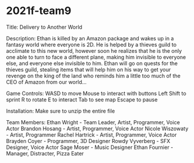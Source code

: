 # 2021f-team9
Title:
Delivery to Another World

Description:
Ethan is killed by an Amazon package and wakes up in a fantasy world where everyone is 2D. 
He is helped by a thieves guild to acclimate to this new world, however soon he realizes 
that he is the only one able to turn to face a different plane, making him invisible to 
everyone else, and everyone else invisible to him. Ethan will go on quests for the thieves 
guild, stealing items that will help him on his way to get your revenge on the king of the 
land who reminds him a little too much of the CEO of Amazon from our world...

Game Controls:
WASD to move
Mouse to interact with buttons
Left Shift to sprint
R to rotate 
E to interact
Tab to see map
Escape to pause

Installation:
Make sure to unzip the entire file

Team Members:
Ethan Wright - Team Leader, Artist, Programmer, Voice Actor
Brandon Hosang - Artist, Programmer, Voice Actor
Nicole Wiszowaty - Artist, Programmer
Rachel Hartrick - Artist, Programmer, Voice Actor
Brayden Coyer - Programmer, 3D Designer
Rowdy Vyverberg - SFX Designer, Voice Actor
Sage Moser - Music Designer
Ethan Fournier - Manager, Distracter, Pizza Eater
